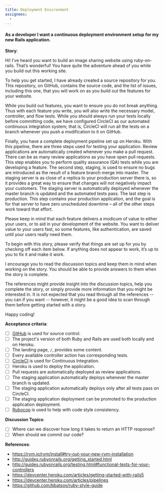 ```yaml
---
title: Deployment Environment
assignees:
  - 
---
```


#### As a developer I want a continuous deployment environment setup for my new Rails application.

__Story__:

Hi! I’ve heard you want to build an image sharing website using
ruby-on-rails. That’s wonderful! You have quite the adventure ahead of you
while you build out this working site.

To help you get started, I have already created a source repository for
you. This repository, on GitHub, contains the source code, and the list of
issues, including this one, that you will work on as you build out the features
for your website.

While you build out features, you want to ensure you do not break
anything. Thus with each feature you write, you will also write the necessary
model, controller, and flow tests. While you should always run your tests
locally before committing code, we have configured CircleCI as our automated
continuous integration system; that is, CircleCI will run all the tests on a
branch whenever you push a modification to it on GitHub.

Finally, you have a complete deployment pipeline set up on Heroku. With this
pipeline, there are three steps used for testing your application. Review
applications are automatically created whenever you make a pull request. There
can be as many review applications as you have open pull requests. This step
enables you to perform quality assurance (QA) tests while you are developing a
feature. The second step, staging, is used to ensure no bugs are introduced as
the result of a feature branch merge into master. The staging server is as
close of a replica to your production server there is, so it provides a great
way to ensure that changes will not negatively impact your customers. The
staging server is automatically deployed whenever the master branch is updated
and the automated tests pass. The last step is production. This step contains
your production application, and the goal is for that server to have zero
unscheduled downtime – all of the other steps work toward that effort.

Please keep in mind that each feature delivers a modicum of value to either
your users, or to aid in your development of the website. You want to deliver
value to your users fast, so some features, like authentication, are saved
until your users really need them.

To begin with this story, please verify that things are set up for you by
checking off each item below. If anything does not appear to work, it’s up to
you to fix it and make it work.

I encourage you to read the discussion topics and keep them in mind when
working on the story. You should be able to provide answers to them when the
story is complete.

The references might provide insight into the discussion topics, help you
complete the story, or simply provide more information that you might be
interested in. It is not expected that you read through all the references --
you can if you want -- however, it might be a good idea to scan through them
before getting started with a story.

Happy coding!


__Acceptance criteria__:
- [ ] [GitHub](https://github.com/AppFolioOnboarding) is used for source
  control.
- [ ] The project's version of both Ruby and Rails are used both locally and on
  Heroku.
- [ ] The landing page, `/`, provides some content.
- [ ] Every available controller action has corresponding tests.
- [ ] [CircleCI](https://circleci.com/) is used for Continuous Integration.
- [ ] Heroku is used to deploy the application.
- [ ] Pull requests are automatically deployed as review applications.
- [ ] The staging application automatically deploys whenever the master branch
  is updated.
- [ ] The staging application automatically deploys only after all tests pass
  on CircleCI.
- [ ] The staging application deployment can be promoted to the production
  application deployment.
- [ ] [Rubocop](https://github.com/bbatsov/rubocop) is used to help with code
  style consistency.

__Discussion Topics__:
- [ ] Where can we discover how long it takes to return an HTTP response?
- [ ] When should we commit our code?

__References__:
* https://rvm.io/rvm/install#try-out-your-new-rvm-installation
* http://guides.rubyonrails.org/getting_started.html
* http://guides.rubyonrails.org/testing.html#functional-tests-for-your-controllers
* https://devcenter.heroku.com/articles/getting-started-with-rails5
* https://devcenter.heroku.com/articles/pipelines
* https://github.com/bbatsov/ruby-style-guide
